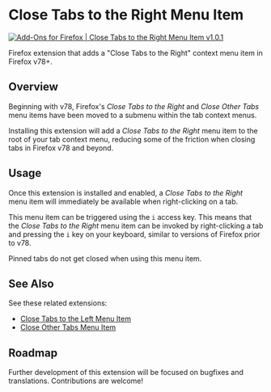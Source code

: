 # Close Tabs to the Right Menu Item

[![Add-Ons for Firefox | Close Tabs to the Right Menu Item v1.0.1](https://img.shields.io/badge/Firefox%20Add--Ons-v1.0.1-722291)](https://addons.mozilla.org/en-US/firefox/addon/close-tabs-to-the-right-item/)

Firefox extension that adds a "Close Tabs to the Right" context menu item in Firefox v78+.

## Overview
Beginning with v78, Firefox's _Close Tabs to the Right_ and _Close Other Tabs_ menu items have been moved to a submenu within the tab context menus.

Installing this extension will add a _Close Tabs to the Right_ menu item to the root of your tab context menu, reducing some of the friction when closing tabs in Firefox v78 and beyond.

## Usage
Once this extension is installed and enabled, a _Close Tabs to the Right_ menu item will immediately be available when right-clicking on a tab.

This menu item can be triggered using the `i` access key. This means that the _Close Tabs to the Right_ menu item can be invoked by right-clicking a tab and pressing the `i` key on your keyboard, similar to versions of Firefox prior to v78.

Pinned tabs do not get closed when using this menu item.

## See Also
See these related extensions:

- [Close Tabs to the Left Menu Item](https://github.com/joe-damore/close-tabs-to-the-left-item)
- [Close Other Tabs Menu Item](https://github.com/joe-damore/close-other-tabs-item)

## Roadmap
Further development of this extension will be focused on bugfixes and translations. Contributions are welcome!
